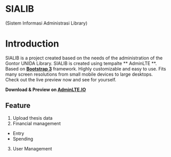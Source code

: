 # SIALIB
(Sistem Informasi Administrasi Library)

Introduction
============

SIALIB is a project created based on the needs of the administration of the Gontor UNIDA Library. SIALIB is created using tempalte ** AdminLTE **. Based on **[Bootstrap 3](https://github.com/twbs/bootstrap)** framework. Highly customizable and easy to use. Fits many screen resolutions from small mobile devices to large desktops. Check out the live preview now and see for yourself.

**Download & Preview on [AdminLTE.IO](https://adminlte.io)**

## Feature
1. Upload thesis data
2. Financial management
- Entry
- Spending
3. User Management

